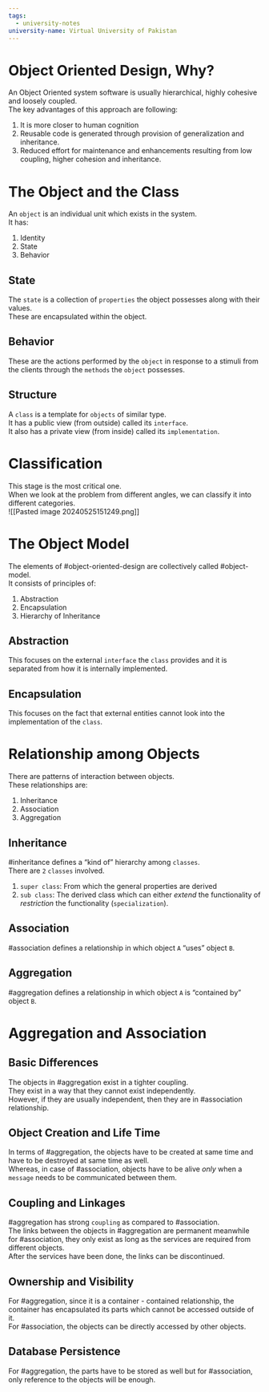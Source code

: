 ```yaml
---
tags:
  - university-notes
university-name: Virtual University of Pakistan
---
```


# Object Oriented Design, Why?
An Object Oriented system software is usually hierarchical, highly cohesive and loosely coupled.  
The key advantages of this approach are following:
1. It is more closer to human cognition
2. Reusable code is generated through provision of generalization and inheritance.
3. Reduced effort for maintenance and enhancements resulting from low coupling, higher cohesion and inheritance.

# The Object and the Class
An `object` is an individual unit which exists in the system.  
It has:
1. Identity
2. State
3. Behavior

## State
The `state` is a collection of `properties` the object possesses along with their values.  
These are encapsulated within the object.

## Behavior
These are the actions performed by the `object` in response to a stimuli from the clients through the `methods` the `object` possesses.

## Structure
A `class` is a template for `objects` of similar type.  
It has a public view (from outside) called its `interface`.  
It also has a private view (from inside) called its `implementation`.

# Classification
This stage is the most critical one.  
When we look at the problem from different angles, we can classify it into different categories.  
![[Pasted image 20240525151249.png]]

# The Object Model
The elements of #object-oriented-design are collectively called #object-model.  
It consists of principles of:
1. Abstraction
2. Encapsulation
3. Hierarchy of Inheritance

## Abstraction
This focuses on the external `interface` the `class` provides and it is separated from how it is internally implemented.

## Encapsulation
This focuses on the fact that external entities cannot look into the implementation of the `class`.

# Relationship among Objects
There are patterns of interaction between objects.  
These relationships are:
1. Inheritance
2. Association
3. Aggregation

## Inheritance
#inheritance defines a “kind of” hierarchy among `classes`.  
There are `2` `classes` involved.
1. `super class`: From which the general properties are derived
2. `sub class`: The derived class which can either _extend_ the functionality of _restriction_ the functionality (`specialization`).

## Association
#association defines a relationship in which object `A` “uses” object `B`.

## Aggregation
#aggregation defines a relationship in which object `A` is “contained by” object `B`.

# Aggregation and Association
## Basic Differences
The objects in #aggregation exist in a tighter coupling.  
They exist in a way that they cannot exist independently.  
However, if they are usually independent, then they are in #association relationship.

## Object Creation and Life Time
In terms of #aggregation, the objects have to be created at same time and have to be destroyed at same time as well.  
Whereas, in case of #association, objects have to be alive _only_ when a `message` needs to be communicated between them.

## Coupling and Linkages
#aggregation has strong `coupling` as compared to #association.  
The links between the objects in #aggregation are permanent meanwhile for #association, they only exist as long as the services are required from different objects.  
After the services have been done, the links can be discontinued.

## Ownership and Visibility
For #aggregation, since it is a container - contained relationship, the container has encapsulated its parts which cannot be accessed outside of it.  
For #association, the objects can be directly accessed by other objects.

## Database Persistence
For #aggregation, the parts have to be stored as well but for #association, only reference to the objects will be enough.
